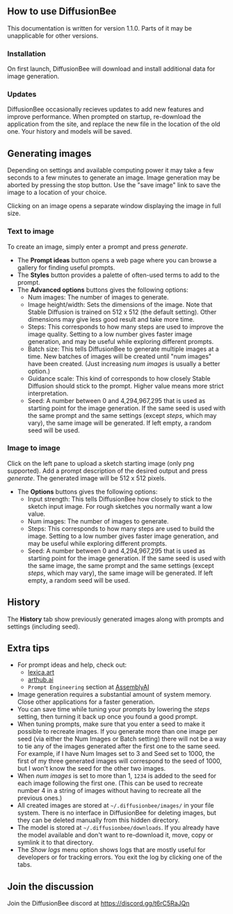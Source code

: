 ## How to use DiffusionBee

This documentation is written for version 1.1.0. Parts of it may be unapplicable for other versions.

### Installation

On first launch, DiffusionBee will download and install additional data for image generation.

### Updates

DiffusionBee occasionally recieves updates to add new features and improve performance. When prompted on startup, re-download the application from the site, and replace the new file in the location of the old one. Your history and models will be saved.

## Generating images

Depending on settings and available computing power it may take a few seconds to a few minutes to generate an image. Image generation may be aborted by pressing the stop button. Use the "save image" link to save the image to a location of your choice.

Clicking on an image opens a separate window displaying the image in full size.

### Text to image

To create an image, simply enter a prompt and press _generate_.

* The **Prompt ideas** button opens a web page where you can browse a gallery for finding useful prompts.
* The **Styles** button provides a palette of often-used terms to add to the prompt.
* The **Advanced options** buttons gives the following options:
  * Num images: The number of images to generate.
  * Image height/width: Sets the dimensions of the image. Note that Stable Diffusion is trained on 512 x 512 (the default setting). Other dimensions may give less good result and take more time.
  * Steps: This corresponds to how many steps are used to improve the image quality. Setting to a low number gives faster image generation, and may be useful while exploring different prompts.
  * Batch size: This tells DiffusionBee to generate multiple images at a time. New batches of images will be created until "num images" have been created. (Just increasing _num images_ is usually a better option.)
  * Guidance scale: This kind of corresponds to how closely Stable Diffusion should stick to the prompt. Higher value means more strict interpretation.
  * Seed: A number between 0 and 4,294,967,295 that is used as starting point for the image generation. If the same seed is used with the same prompt and the same settings (except *steps*, which may vary), the same image will be generated. If left empty, a random seed will be used.

### Image to image

Click on the left pane to upload a sketch starting image (only png supported). Add a prompt description of the desired output and press _generate_. The generated image will be 512 x 512 pixels.

* The **Options** buttons gives the following options:
  * Input strength: This tells DiffusionBee how closely to stick to the sketch input image. For rough sketches you normally want a low value.
  * Num images: The number of images to generate.
  * Steps: This corresponds to how many steps are used to build the image. Setting to a low number gives faster image generation, and may be useful while exploring different prompts.
  * Seed: A number between 0 and 4,294,967,295 that is used as starting point for the image generation. If the same seed is used with the same image, the same prompt and the same settings (except *steps*, which may vary), the same image will be generated. If left empty, a random seed will be used.

## History

The **History** tab show previously generated images along with prompts and settings (including seed).

## Extra tips

* For prompt ideas and help, check out:
  - [lexica.art](https://lexica.art/)
  - [arthub.ai](https://arthub.ai/)
  - `Prompt Engineering` section at [AssemblyAI](https://www.assemblyai.com/blog/how-to-run-stable-diffusion-locally-to-generate-images/)
* Image generation requires a substantial amount of system memory. Close other applications for a faster generation.
* You can save time while tuning your prompts by lowering the *steps* setting, then turning it back up once you found a good prompt.
* When tuning prompts, make sure that you enter a seed to make it possible to recreate images. If you generate more than one image per seed (via either the Num Images or Batch setting) there will not be a way to tie any of the images generated after the first one to the same seed. For example, if I have Num Images set to 3 and Seed set to 1000, the first of my three generated images will correspond to the seed of 1000, but I won't know the seed for the other two images.
* When _num images_ is set to more than 1, `1234` is added to the seed for each image following the first one. (This can be used to recreate number 4 in a string of images without having to recreate all the previous ones.)
* All created images are stored at `~/.diffusionbee/images/` in your file system. There is no interface in DiffusionBee for deleting images, but they can be deleted manually from this hidden directory.
* The model is stored at `~/.diffusionbee/downloads`. If you already have the model available and don't want to re-download it, move, copy or symlink it to that directory.
* The _Show logs_ menu option shows logs that are mostly useful for developers or for tracking errors. You exit the log by clicking one of the tabs.

## Join the discussion

Join the DiffusionBee discord at https://discord.gg/t6rC5RaJQn
